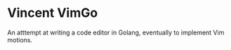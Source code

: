 # Vincent VimGo

An atttempt at writing a code editor in Golang, eventually to implement Vim motions. 
